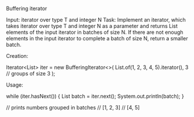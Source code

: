 Buffering iterator

Input: iterator over type T and integer N
Task: Implement an iterator, which takes iterator over type T and integer N as a parameter and returns List<T> elements of the input iterator in batches of size N. If there are not enough elements in the input iterator to complete a batch of size N, return a smaller batch.


Creation:


Iterator<List<Integer>> iter = new BufferingIterator<>(
List.of(1, 2, 3, 4, 5).iterator(),
3  // groups of size 3
);


Usage:


while (iter.hasNext()) {
List<Integer> batch = iter.next();
System.out.println(batch);
}


// prints numbers grouped in batches
// [1, 2, 3]
// [4, 5]